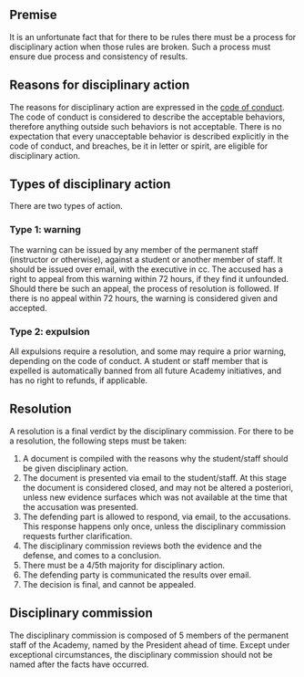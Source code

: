 ## Premise 
It is an unfortunate fact that for there to be rules there must be a process for disciplinary action when those rules are broken. Such a process must ensure due process and consistency of results. 

## Reasons for disciplinary action 
The reasons for disciplinary action are expressed in the [code of conduct](https://github.com/LDSSA/wiki/wiki/Code-of-Conduct). The code of conduct is  considered to describe the acceptable behaviors, therefore anything outside such behaviors is not acceptable. There is no expectation that every unacceptable behavior is described explicitly in the code of conduct, and breaches, be it in letter or spirit, are eligible for disciplinary action. 

## Types of disciplinary action 
There are two types of action. 

### Type 1: warning 
The warning can be issued by any member of the permanent staff (instructor or otherwise), against a student or another member of staff. It should be issued over email, with the executive in cc. The accused has a right to appeal from this warning within 72 hours, if they find it unfounded. Should there be such an appeal, the process of resolution is followed. If there is no appeal within 72 hours, the warning is considered given and accepted. 
### Type 2: expulsion 
All expulsions require a resolution, and some may require a prior warning, depending on the code of conduct. A student or staff member that is expelled is automatically banned from all future Academy initiatives, and has no right to refunds, if applicable. 

## Resolution 
A resolution is a final verdict by the disciplinary commission. For there to be a resolution, the following steps must be taken: 
1. A document is compiled with the reasons why the student/staff should be given disciplinary action. 
1. The document is presented via email to the student/staff. At this stage the document is considered closed, and may not be altered a posteriori, unless new evidence surfaces which was not available at the time that the accusation was presented.
1. The defending part is allowed to respond, via email, to the accusations. This response happens only once, unless the disciplinary commission requests further clarification.
1. The disciplinary commission reviews both the evidence and the defense, and comes to a conclusion. 
1. There must be a 4/5th majority for disciplinary action.
1. The defending party is communicated the results over email. 
1. The decision is final, and cannot be appealed.  

## Disciplinary commission 
The disciplinary commission is composed of 5 members of the permanent staff of the Academy, named by the President ahead of time. Except under exceptional circumstances, the disciplinary commission should not be named after the facts have occurred. 
